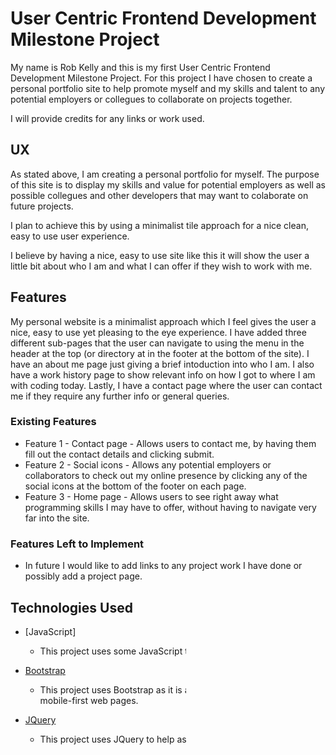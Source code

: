# User Centric Frontend Development Milestone Project

My name is Rob Kelly and this is my first User Centric Frontend Development Milestone Project.
For this project I have chosen to create a personal portfolio site to help promote myself and
my skills and talent to any potential employers or collegues to collaborate on projects together.
 
I will provide credits for any links or work used.

## UX

As stated above, I am creating a personal portfolio for myself. The purpose of this site is to display my skills and value for
potential employers as well as possible collegues and other developers that may want to colaborate on future projects.

I plan to achieve this by using a minimalist tile approach for a nice clean, easy to use user experience.

I believe by having a nice, easy to use site like this it will show the user a little bit about who I am and what I can offer if they wish to work with me.

## Features

My personal website is a minimalist approach which I feel gives the user a nice, easy to use yet pleasing to the eye experience. I have added three different sub-pages that the user can navigate to using the menu in the header at the top (or directory at in the footer at the bottom of the site).
I have an about me page just giving a brief intoduction into who I am. I also have a work history page to show relevant info on how I got to where I am with coding today. Lastly, I have a contact page where the user can contact me if they require any further info or general queries. 

### Existing Features
* Feature 1 - Contact page - Allows users to contact me, by having them fill out the contact details and clicking submit.
* Feature 2 - Social icons - Allows any potential employers or collaborators to check out my online presence by clicking any of the social icons at the bottom of the footer on each page.
* Feature 3 - Home page - Allows users to see right away what programming skills I may have to offer, without having to navigate very far into the site.

### Features Left to Implement

* In future I would like to add links to any project work I have done or possibly add a project page.

## Technologies Used

* [JavaScript]

    * This project uses some JavaScript to operate some features.

* [Bootstrap](https://getbootstrap.com/docs/4.4/layout/overview/)

    * This project uses Bootstrap as it is a great toolkit for setting up mobile-first web pages.

* [JQuery](https://jquery.com/)

    * This project uses JQuery to help assist with Bootstrap.

* [Font Awesome](https://fontawesome.com/)

    * This project uses font awesome to replace the default fonts used.

## Testing

{In this section, you need to convince the assessor that you have conducted enough testing to legitimately believe that the site works well. Essentially, in this part you will want to go over all of your user stories from the UX section and ensure that they all work as intended, with the project providing an easy and straightforward way for the users to achieve their goals.}

{Whenever it is feasible, prefer to automate your tests, and if you've done so, provide a brief explanation of your approach, link to the test file(s) and explain how to run them.}

{For any scenarios that have not been automated, test the user stories manually and provide as much detail as is relevant. A particularly useful form for describing your testing process is via scenarios, such as:}

1. Contact form:
    1. Go to the "Contact Us" page
    2. Try to submit the empty form and verify that an error message about the required fields appears
    3. Try to submit the form with an invalid email address and verify that a relevant error message appears
    4. Try to submit the form with all inputs valid and verify that a success message appears.

{In addition, you should mention in this section how your project looks and works on different browsers and screen sizes.}

{You should also mention in this section any interesting bugs or problems you discovered during your testing, even if you haven't addressed them yet.}

{If this section grows too long, you may want to split it off into a separate file and link to it from here.}

## Deployment

To deploy my project I am using GitHub Pages to host, working from my master branch.

* I started by going to github.com and logging into my account.
* Using the settings tab in the upper menu I scrolled down to "Source" in the "Github Pages" section.
* By default it was set to none so I selected "Master Branch" and waited for the sie to deploy.
* Once complete I clocked the link to make sure that my site was opening in my browser.

To run this code simply, 

* Go to [github.com](https://github.com/1208kelly/user_centric_frontend_milestone_project_rk)
* From here using the "clone of download" button, you can download a copy of my porject to your desktop.
* On this same page is also a "Gitpod button", you can use this to view my project in Gitpod.

## Credits


### Content

* The template for the text used in the "About Me" section was copied from, and then modified to reflect my own description, [About Jessica Caldwell](https://www.jessica-caldwell.com/about)

* The slide menu bar was used from an online tutorial site [w3schools.com](https://www.w3schools.com/howto/howto_js_collapse_sidebar.asp)

### Media

* The photos used in this site were obtained from my personal photos and also from [deathtostockphoto.com](https://deathtothestockphoto.com)

### Acknowledgements

* I received inspiration for this project from [Jessica Caldwell](https://www.jessica-caldwell.com/) and also [webfx](https://www.webfx.com/blog/web-design/minimalist-portfolio-website/) and [codrops](https://tympanus.net/codrops/)